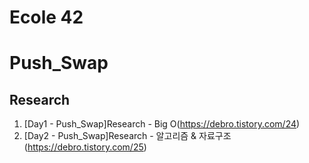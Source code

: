 # Ecole 42

# Push_Swap
## Research
1. [Day1 - Push_Swap]Research - Big O(https://debro.tistory.com/24)
2. [Day2 - Push_Swap]Research - 알고리즘 & 자료구조(https://debro.tistory.com/25)
